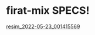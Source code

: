 # firat-mix SPECS!


[resim_2022-05-23_001415569](https://user-images.githubusercontent.com/74864221/169716118-d696e645-ba03-4002-87b2-e2ec085d463f.png)
